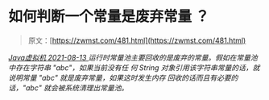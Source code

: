 <!--yml
category: 未分类
date: 0001-01-01 00:00:00
--->

# 如何判断一个常量是废弃常量 ？

> 原文：[https://zwmst.com/481.html](https://zwmst.com/481.html)

   [ *Java虚拟机* ](https://zwmst.com/java%e8%99%9a%e6%8b%9f%e6%9c%ba)*[ <time datetime="2021-08-14T06:52:45+08:00"> 2021-08-13 </time> ](https://zwmst.com/481.html)  运行时常量池主要回收的是废弃的常量。假如在常量池中存在字符串 "abc"，如果当前没有任 何 String 对象引用该字符串常量的话，就说明常量 "abc" 就是废弃常量，如果这时发生内存 回收的话而且有必要的话，"abc" 就会被系统清理出常量池。*